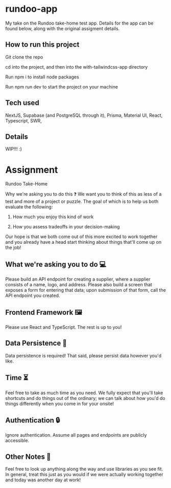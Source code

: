 # rundoo-app
My take on the Rundoo take-home test app. Details for the app can be found below, along with the original assigment details.

## How to run this project

Git clone the repo

cd into the project, and then into the with-tailwindcss-app directory

Run npm i to install node packages

Run npm run dev to start the project on your machine


## Tech used

NextJS, Supabase (and PostgreSQL through it), Prisma, Material UI, React, Typescript, SWR,

## Details

WIP!!! :)


# Assignment
Rundoo Take-Home


Why we're asking you to do this ❓
We want you to think of this as less of a test and more of a project or puzzle. The goal of which is to help us both evaluate the following:

1. How much you enjoy this kind of work

2. How you assess tradeoffs in your decision-making

Our hope is that we both come out of this more excited to work together and you already have a head start thinking about things that'll come up on the job!



## What we're asking you to do 💻
Please build an API endpoint for creating a supplier, where a supplier consists of a name, logo, and address. Please also build a screen that exposes a form for entering that data; upon submission of that form, call the API endpoint you created.



## Frontend Framework 🖼️
Please use React and TypeScript. The rest is up to you!



## Data Persistence 💾
Data persistence is required! That said, please persist data however you'd like.



## Time ⏳
Feel free to take as much time as you need. We fully expect that you'll take shortcuts and do things out of the ordinary; we can talk about how you'd do things differently when you come in for your onsite!



## Authentication 🔒
Ignore authentication. Assume all pages and endpoints are publicly accessible.



## Other Notes 📝
Feel free to look up anything along the way and use libraries as you see fit. In general, treat this just as you would if we were actually working together and today was another day at work!

